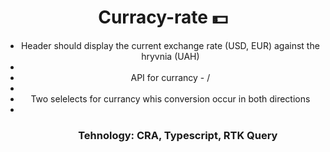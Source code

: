 <h1 align="center">Curracy-rate 💵</h1>
<ul align="center"> 
  <li>Header should display the current exchange rate (USD, EUR) against the hryvnia (UAH)<li>
  <li>API for currancy - / <li>
  <li>Two selelects for currancy whis conversion occur in both directions<li>
 <ul>
 <h3 align="center">Tehnology: CRA, Typescript, RTK Query</h3>
